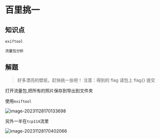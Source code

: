 # 百里挑一

## 知识点

`exiftool`

`流量包分析`

## 解题


> 好多漂亮的壁纸，赶快挑一张吧！ 注意：得到的 flag 请包上 flag{} 提交

打开流量包,把所有的照片保存到导出到文件夹

使用`exiftool`

![image-20231128170133698](G:/CTFWriteUp/buuctf/Misc/img/56-1.png)

另外一半在`tcp114`流里

![image-20231128170402066](G:/CTFWriteUp/buuctf/Misc/img/56-2.png)